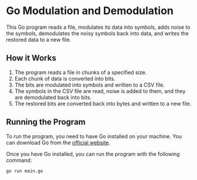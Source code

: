 # Go Modulation and Demodulation

This Go program reads a file, modulates its data into symbols, adds noise to the symbols, demodulates the noisy symbols back into data, and writes the restored data to a new file.

## How it Works

1. The program reads a file in chunks of a specified size.
2. Each chunk of data is converted into bits.
3. The bits are modulated into symbols and written to a CSV file.
4. The symbols in the CSV file are read, noise is added to them, and they are demodulated back into bits.
5. The restored bits are converted back into bytes and written to a new file.

## Running the Program

To run the program, you need to have Go installed on your machine. You can download Go from the [official website](https://golang.org/dl/).

Once you have Go installed, you can run the program with the following command:

```bash
go run main.go

